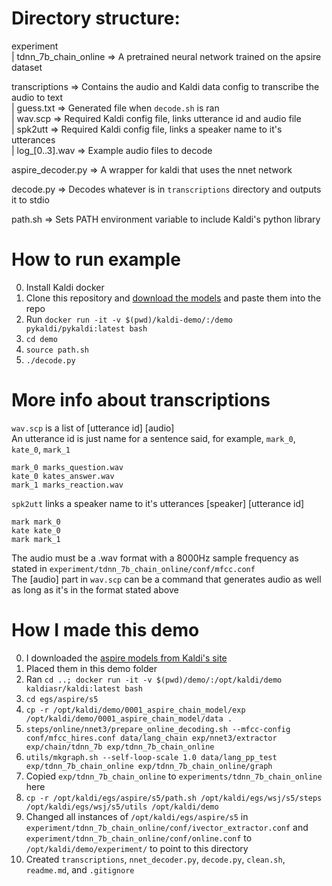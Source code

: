 
# Directory structure:

experiment  
| tdnn_7b_chain_online => A pretrained neural network trained on the apsire dataset

transcriptions => Contains the audio and Kaldi data config to transcribe the audio to text  
| guess.txt => Generated file when `decode.sh` is ran  
| wav.scp => Required Kaldi config file, links utterance id and audio file  
| spk2utt => Required Kaldi config file, links a speaker name to it's utterances  
| log_[0..3].wav => Example audio files to decode  

aspire_decoder.py => A wrapper for kaldi that uses the nnet network

decode.py => Decodes whatever is in `transcriptions` directory and outputs it to stdio  

path.sh => Sets PATH environment variable to include Kaldi's python library  

# How to run example
0. Install Kaldi docker
1. Clone this repository and [download the models](https://drive.google.com/open?id=1MdvtLku_w_nG0VT1qTUfPXNGpjnTlfeo) and paste them into the repo
2. Run `docker run -it -v $(pwd)/kaldi-demo/:/demo pykaldi/pykaldi:latest bash`
3. `cd demo`
4. `source path.sh`
5. `./decode.py`

# More info about transcriptions
`wav.scp` is a list of [utterance id] [audio]  
An utterance id is just name for a sentence said, for example, `mark_0`, `kate_0`, `mark_1`
```
mark_0 marks_question.wav
kate_0 kates_answer.wav
mark_1 marks_reaction.wav
```
`spk2utt` links a speaker name to it's utterances [speaker] [utterance id]
```
mark mark_0
kate kate_0
mark mark_1
```
The audio must be a .wav format with a 8000Hz sample frequency as stated in `experiment/tdnn_7b_chain_online/conf/mfcc.conf`  
The [audio] part in `wav.scp` can be a command that generates audio as well as long as it's in the format stated above

# How I made this demo
0. I downloaded the [aspire models from Kaldi's site](kaldi-asr.org/models/1/0001_aspire_chain_model.tar.gz)
1. Placed them in this demo folder
2. Ran `cd ..; docker run -it -v $(pwd)/demo/:/opt/kaldi/demo kaldiasr/kaldi:latest bash`
3. `cd egs/aspire/s5`
4. `cp -r /opt/kaldi/demo/0001_aspire_chain_model/exp /opt/kaldi/demo/0001_aspire_chain_model/data .`
5. `steps/online/nnet3/prepare_online_decoding.sh --mfcc-config conf/mfcc_hires.conf data/lang_chain exp/nnet3/extractor exp/chain/tdnn_7b exp/tdnn_7b_chain_online`
6. `utils/mkgraph.sh --self-loop-scale 1.0 data/lang_pp_test exp/tdnn_7b_chain_online exp/tdnn_7b_chain_online/graph`
7. Copied `exp/tdnn_7b_chain_online` to `experiments/tdnn_7b_chain_online` here
8. `cp -r /opt/kaldi/egs/aspire/s5/path.sh /opt/kaldi/egs/wsj/s5/steps /opt/kaldi/egs/wsj/s5/utils /opt/kaldi/demo`
9. Changed all instances of `/opt/kaldi/egs/aspire/s5` in `experiment/tdnn_7b_chain_online/conf/ivector_extractor.conf` and  `experiment/tdnn_7b_chain_online/conf/online.conf` to `/opt/kaldi/demo/experiment/` to point to this directory
10. Created `transcriptions`, `nnet_decoder.py`, `decode.py`, `clean.sh`, `readme.md`, and `.gitignore`